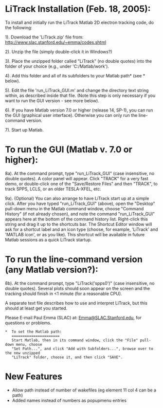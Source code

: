 # LiTrack Installation (Feb. 18, 2005):

To install and initially run the LiTrack Matlab 2D electron tracking code,
do the following:

1).  Download the 'LiTrack.zip' file from:
     http://www.slac.stanford.edu/~emma/codes.shtml

2).  Unzip the file (simply double-click it in Windows?)

3).  Place the unzipped folder called "LiTrack" (no double quotes)
     into the folder of your choice (e.g., under 'C:/Matlab/work').

4).  Add this folder and all of its subfolders to your Matlab path* (see * below).

5).  Edit the file 'run_LiTrack_GUI.m' and change the directory
     text string within, as described inside that file. (Note
     this step is only necessary if you want to run the GUI
     version - see more below).

6).  If you have Matlab version 7.0 or higher (release 14, SP-1), you can
     run the GUI (graphical user interface). Otherwise you can only
     run the line-command version.

7).  Start up Matlab.

# To run the GUI (Matlab v. 7.0 or higher):

8a). At the command prompt, type "run_LiTrack_GUI"
     (case insensitive, no double quotes). A color panel will appear.
     Click "TRACK" for a very fast demo, or double-click one of the
     "Save/Restore Files" and then "TRACK", to track SPPS, LCLS, or
     an older TESLA-XFEL, etc.

9a). (Optional) You can also arrange to have LiTrack start up at a
     simple click. After you have typed "run_LiTrack_GUI" (above),
     open the "Desktop" pull-down menu in the Matlab command window,
     choose "Command History" (if not already chosen), and note
     the command "run_LiTrack_GUI" appears here at the bottom of
     the command history list. Right-click this string and drag it
     up to the shortcuts bar. The Shortcut Editor window will ask for
     a shortcut label and an icon type (choose, for example, 'LiTrack'
     and 'MATLAB icon', or as you like). This shortcut will be available
     in future Matlab sessions as a quick LiTrack startup.

# To run the line-command version (any Matlab version?):

8b). At the command prompt, type "LiTrack('spps0')" (case insensitive,
     no double quotes). Several plots should soon appear on the screen
     and the tracking should finish in <1 minute (for a reasonable CPU).

A separate text file describes how to use and interpret LiTrack,
but this should at least get you started.

Please E-mail Paul Emma (SLAC) at: Emma@SLAC.Stanford.edu, for
questions or problems.

    *  To set the Matlab path:
       ======================
       Start Matlab, then in its command window, click the "File" pull-down menu, choose
       "Set Path...", and click "Add with Subfolders...", browse over to the new unzipped
       "LiTrack" folder, choose it, and then click "SAVE".

# New Features
- Allow path instead of number of wakefiles (eg element 11 col 4 can be a path)
- Added names instead of numbers as popupmenu entries
